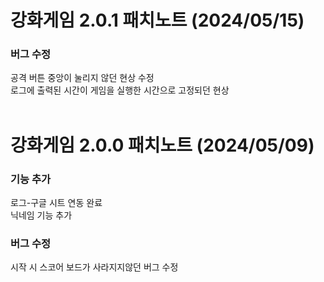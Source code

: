 # 강화게임 2.0.1 패치노트 (2024/05/15)

### 버그 수정
공격 버튼 중앙이 눌리지 않던 현상 수정<br/>
로그에 출력된 시간이 게임을 실행한 시간으로 고정되던 현상<br/><br/>

# 강화게임 2.0.0 패치노트 (2024/05/09)

### 기능 추가
로그-구글 시트 연동 완료<br/>
닉네임 기능 추가<br/>

### 버그 수정
시작 시 스코어 보드가 사라지지않던 버그 수정<br/>